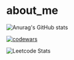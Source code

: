 # about_me

![Anurag's GitHub stats](https://github-readme-stats.vercel.app/api?username=niksizikov&show_icons=true&theme=radical)

[![codewars](https://www.codewars.com/users/niksizikov/badges/large)](https://www.codewars.com/users/niksizikov)   

![Leetcode Stats](https://leetcard.niksizikov/NickSizikov)
